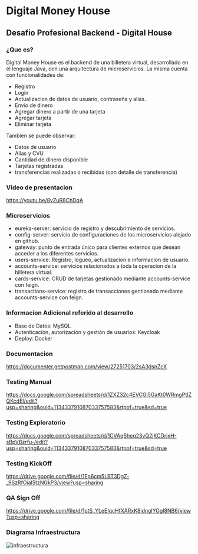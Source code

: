 # Digital Money House
## Desafio Profesional Backend - Digital House

### ¿Que es?
Digital Money House es el backend de una billetera virtual, desarrollado en el lenguaje Java, con una arquitectura de microservicios.
La misma cuenta con funcionalidades de:
- Registro
- Login
- Actualizacion de datos de usuario, contraseña y alias.
- Envio de dinero
- Agregar dinero a partir de una tarjeta
- Agregar tarjeta
- Eliminar tarjeta

Tambien se puede observar:
- Datos de usuario
- Alias y CVU
- Cantidad de dinero disponible
- Tarjetas registradas
- transferencias realizadas o recibidas (con detalle de transferencia)

### Video de presentacion
https://youtu.be/8vZuR8ChDqA

### Microservicios
- eureka-server: servicio de registro y descubrimiento de servicios.
- config-server: servicio de configuraciones de los microservicios alojado en github.
- gateway: punto de entrada único para clientes externos que desean acceder a los diferentes servicios.
- users-service: Registro, logueo, actualizacion e informacion de usuario.
- accounts-service: servicios relacionados a toda la operacion de la billetera virtual.
- cards-service: CRUD de tarjetas gestionado mediante accounts-service con feign.
- transactions-service: registro de transacciones gentionado mediante accounts-service con feign.

### Informacion Adicional referido al desarrollo
- Base de Datos: MySQL
- Autenticación, autorización y gestión de usuarios: Keycloak
- Deploy: Docker

### Documentacion
https://documenter.getpostman.com/view/27251703/2sA3dsnZcX

### Testing Manual
https://docs.google.com/spreadsheets/d/1ZXZ32c4EVCGl5GaKt0WRmgPtIZQKcdEl/edit?usp=sharing&ouid=113433791087033757583&rtpof=true&sd=true

### Testing Exploratorio
https://docs.google.com/spreadsheets/d/1CVAqSheq23vQ2jKCDrjxH-sBpVBzrfu-/edit?usp=sharing&ouid=113433791087033757583&rtpof=true&sd=true

### Testing KickOff
https://drive.google.com/file/d/1Ep6cm5LBT3DgZ-_9SzRfOiaI5tzNGkP3/view?usp=sharing

### QA Sign Off
https://drive.google.com/file/d/1ptS_YLeEIqcHfXARxK8idnglYGgI8NB6/view?usp=sharing

### Diagrama Infraestructura
![infraestructura](https://github.com/PabloNMerino/DigitalMoneyHouse/assets/44982651/333a1538-fa06-477c-b11c-5abdf08a2024)

